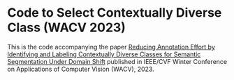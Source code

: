 # Code to Select Contextually Diverse Class (WACV 2023)
This is the code accompanying the paper [Reducing Annotation Effort by Identifying and Labeling Contextually Diverse Classes for Semantic Segmentation Under Domain Shift](https://openaccess.thecvf.com/content/WACV2023/html/Agarwal_Reducing_Annotation_Effort_by_Identifying_and_Labeling_Contextually_Diverse_Classes_WACV_2023_paper.html) published in IEEE/CVF Winter Conference on Applications of Computer Vision (WACV), 2023.
